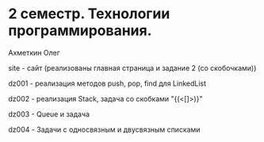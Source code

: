 # 2 семестр. Технологии программирования.
Ахметкин Олег

site - сайт (реализованы главная страница и задание 2 (со скобочками))

dz001 - реализация методов push, pop, find для LinkedList

dz002 - реализация Stack, задача со скобками "{(<[]>)}"

dz003 - Queue и задача

dz004 - Задачи с односвязным и двусвязным списками